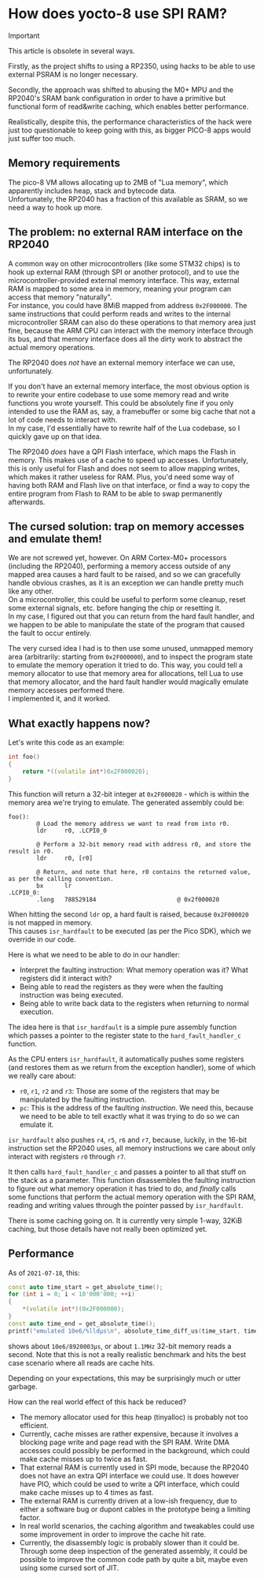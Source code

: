 # How does yocto-8 use SPI RAM?

> [!IMPORTANT]
> This article is obsolete in several ways.
>
> Firstly, as the project shifts to using a RP2350, using hacks to be able to use external PSRAM is no longer necessary.
>
> Secondly, the approach was shifted to abusing the M0+ MPU and the RP2040's SRAM bank configuration in order to have a primitive but functional form of read&write caching, which enables better performance.
>
> Realistically, despite this, the performance characteristics of the hack were just too questionable to keep going with this, as bigger PICO-8 apps would just suffer too much.

## Memory requirements

The pico-8 VM allows allocating up to 2MB of "Lua memory", which apparently includes heap, stack and bytecode data.  
Unfortunately, the RP2040 has a fraction of this available as SRAM, so we need a way to hook up more.

## The problem: no external RAM interface on the RP2040

A common way on other microcontrollers (like some STM32 chips) is to hook up external RAM (through SPI or another protocol), and to use the microcontroller-provided external memory interface. This way, external RAM is mapped to some area in memory, meaning your program can access that memory "naturally".  
For instance, you could have 8MiB mapped from address `0x2F000000`. The same instructions that could perform reads and writes to the internal microcontroller SRAM can also do these operations to that memory area just fine, because the ARM CPU can interact with the memory interface through its bus, and that memory interface does all the dirty work to abstract the actual memory operations.

The RP2040 does *not* have an external memory interface we can use, unfortunately.

If you don't have an external memory interface, the most obvious option is to rewrite your entire codebase to use some memory read and write functions you wrote yourself. This could be absolutely fine if you only intended to use the RAM as, say, a framebuffer or some big cache that not a lot of code needs to interact with.  
In my case, I'd essentially have to rewrite half of the Lua codebase, so I quickly gave up on that idea.

The RP2040 *does* have a QPI Flash interface, which maps the Flash in memory. This makes use of a cache to speed up accesses. Unfortunately, this is only useful for Flash and does not seem to allow mapping writes, which makes it rather useless for RAM. Plus, you'd need some way of having both RAM and Flash live on that interface, or find a way to copy the entire program from Flash to RAM to be able to swap permanently afterwards.

## The cursed solution: trap on memory accesses and emulate them!

We are not screwed yet, however. On ARM Cortex-M0+ processors (including the RP2040), performing a memory access outside of any mapped area causes a hard fault to be raised, and so we can gracefully handle obvious crashes, as it is an exception we can handle pretty much like any other.  
On a microcontroller, this could be useful to perform some cleanup, reset some external signals, etc. before hanging the chip or resetting it.  
In my case, I figured out that you can return from the hard fault handler, and we happen to be able to manipulate the state of the program that caused the fault to occur entirely.

The very cursed idea I had is to then use some unused, unmapped memory area (arbitrarily: starting from `0x2F000000`), and to inspect the program state to emulate the memory operation it tried to do. This way, you could tell a memory allocator to use that memory area for allocations, tell Lua to use that memory allocator, and the hard fault handler would magically emulate memory accesses performed there.  
I implemented it, and it worked.

## What exactly happens now?

Let's write this code as an example:

```cpp
int foo()
{
    return *((volatile int*)0x2F000020);
}
```

This function will return a 32-bit integer at `0x2F000020` - which is within the memory area we're trying to emulate. The generated assembly could be:

```arm
foo():
        @ Load the memory address we want to read from into r0.
        ldr     r0, .LCPI0_0

        @ Perform a 32-bit memory read with address r0, and store the result in r0.
        ldr     r0, [r0]

        @ Return, and note that here, r0 contains the returned value, as per the calling convention.
        bx      lr
.LCPI0_0:
        .long   788529184                       @ 0x2f000020
```

When hitting the second `ldr` op, a hard fault is raised, because `0x2F000020` is not mapped in memory.  
This causes `isr_hardfault` to be executed (as per the Pico SDK), which we override in our code.

Here is what we need to be able to do in our handler:
- Interpret the faulting instruction: What memory operation was it? What registers did it interact with?
- Being able to read the registers as they were when the faulting instruction was being executed.
- Being able to write back data to the registers when returning to normal execution.

The idea here is that `isr_hardfault` is a simple pure assembly function which passes a pointer to the register state to the `hard_fault_handler_c` function.

As the CPU enters `isr_hardfault`, it automatically pushes some registers (and restores them as we return from the exception handler), some of which we really care about:
- `r0`, `r1`, `r2` and `r3`: Those are some of the registers that may be manipulated by the faulting instruction.
- `pc`: This is the address of the faulting *instruction*. We need this, because we need to be able to tell exactly what it was trying to do so we can emulate it.

`isr_hardfault` also pushes `r4`, `r5`, `r6` and `r7`, because, luckily, in the 16-bit instruction set the RP2040 uses, all memory instructions we care about only interact with registers `r0` through `r7`.

It then calls `hard_fault_handler_c` and passes a pointer to all that stuff on the stack as a parameter. This function disassembles the faulting instruction to figure out what memory operation it has tried to do, and *finally* calls some functions that perform the actual memory operation with the SPI RAM, reading and writing values through the pointer passed by `isr_hardfault`.

There is some caching going on. It is currently very simple 1-way, 32KiB caching, but those details have not really been optimized yet.

## Performance

As of `2021-07-18`, this:

```cpp
const auto time_start = get_absolute_time();
for (int i = 0; i < 10'000'000; ++i)
{
    *(volatile int*)(0x2F000000);
}
const auto time_end = get_absolute_time();
printf("emulated 10e6/%lldµs\n", absolute_time_diff_us(time_start, time_end));
```

shows about `10e6/8920003µs`, or about `1.1MHz` 32-bit memory reads a second. Note that this is not a really realistic benchmark and hits the best case scenario where all reads are cache hits.

Depending on your expectations, this may be surprisingly much or utter garbage.

How can the real world effect of this hack be reduced?

- The memory allocator used for this heap (tinyalloc) is probably not too efficient.
- Currently, cache misses are rather expensive, because it involves a blocking page write and page read with the SPI RAM. Write DMA accesses could possibly be performed in the background, which could make cache misses up to twice as fast.
- That external RAM is currently used in SPI mode, because the RP2040 does not have an extra QPI interface we could use. It does however have PIO, which could be used to write a QPI interface, which could make cache misses up to 4 times as fast.
- The external RAM is currently driven at a low-ish frequency, due to either a software bug or dupont cables in the prototype being a limiting factor.
- In real world scenarios, the caching algorithm and tweakables could use some improvement in order to improve the cache hit rate.
- Currently, the disassembly logic is probably slower than it could be. Through some deep inspection of the generated assembly, it could be possible to improve the common code path by quite a bit, maybe even using some cursed sort of JIT.